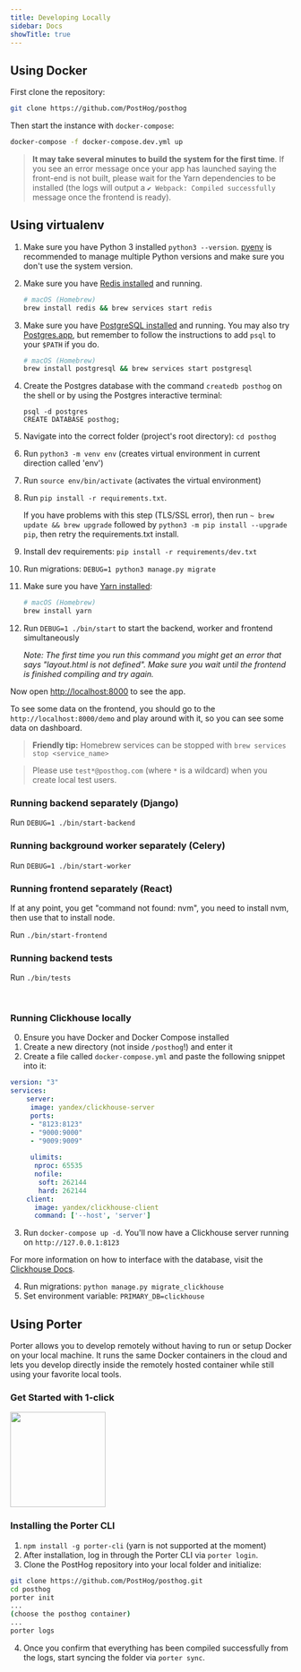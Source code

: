 ```yaml
---
title: Developing Locally
sidebar: Docs
showTitle: true
---
```


## Using Docker

First clone the repository:
```bash
git clone https://github.com/PostHog/posthog
```

Then start the instance with `docker-compose`:

```bash
docker-compose -f docker-compose.dev.yml up
```

> **It may take several minutes to build the system for the first time**. If you see an error message once your app has launched saying the front-end is not built, please wait for the Yarn dependencies to be installed (the logs will output a `✔ Webpack: Compiled successfully` message once the frontend is ready).

## Using virtualenv

1. Make sure you have Python 3 installed `python3 --version`. [pyenv](https://github.com/pyenv/pyenv) is recommended to manage multiple Python versions and make sure you don't use the system version.
2. Make sure you have [Redis installed](https://redis.io/download) and running.

    ```bash
    # macOS (Homebrew)
    brew install redis && brew services start redis
    ```

3. Make sure you have [PostgreSQL installed](https://www.postgresql.org/download/) and running. You may also try [Postgres.app](https://postgresapp.com/), but remember to follow the instructions to add `psql` to your `$PATH` if you do.

    ```bash
    # macOS (Homebrew)
    brew install postgresql && brew services start postgresql
    ```
 
4. Create the Postgres database with the command `createdb posthog` on the shell or by using the Postgres interactive terminal:
    ```
    psql -d postgres
    CREATE DATABASE posthog;
    ```
5. Navigate into the correct folder (project's root directory): `cd posthog` 
6. Run `python3 -m venv env` (creates virtual environment in current direction called 'env')
7. Run `source env/bin/activate` (activates the virtual environment)
8. Run `pip install -r requirements.txt`. 

    If you have problems with this step (TLS/SSL error), then run `~ brew update && brew upgrade` followed by `python3 -m pip install --upgrade pip`, then retry the requirements.txt install.
9. Install dev requirements: `pip install -r requirements/dev.txt`
10. Run migrations: `DEBUG=1 python3 manage.py migrate`
11. Make sure you have [Yarn installed](https://classic.yarnpkg.com/en/docs/install/):

    ```bash
    # macOS (Homebrew)
    brew install yarn
    ```

12. Run `DEBUG=1 ./bin/start` to start the backend, worker and frontend simultaneously

    *_Note:_ The first time you run this command you might get an error that says "layout.html is not defined". Make sure you wait until the frontend is finished compiling and try again.*

Now open [http://localhost:8000](http://localhost:8000) to see the app.

To see some data on the frontend, you should go to the `http://localhost:8000/demo` and play around with it, so you can see some data on dashboard.

> **Friendly tip:** Homebrew services can be stopped with `brew services stop <service_name>`

> Please use `test*@posthog.com` (where `*` is a wildcard) when you create local test users.

### Running backend separately (Django)

Run `DEBUG=1 ./bin/start-backend`

### Running background worker separately (Celery)

Run `DEBUG=1 ./bin/start-worker`

### Running frontend separately (React)

If at any point, you get "command not found: nvm", you need to install nvm, then use that to install node.

Run `./bin/start-frontend`

### Running backend tests

Run `./bin/tests`

<br />

### Running Clickhouse locally

0. Ensure you have Docker and Docker Compose installed
1. Create a new directory (not inside `/posthog`!) and enter it
2. Create a file called `docker-compose.yml` and paste the following snippet into it:

```yaml
version: "3"
services:
    server:
     image: yandex/clickhouse-server
     ports:
     - "8123:8123"
     - "9000:9000"
     - "9009:9009"
     
     ulimits:
      nproc: 65535
      nofile:
       soft: 262144
       hard: 262144
    client:
      image: yandex/clickhouse-client
      command: ['--host', 'server']
```

3. Run `docker-compose up -d`. You'll now have a Clickhouse server running on `http://127.0.0.1:8123`

For more information on how to interface with the database, visit the [Clickhouse Docs](https://clickhouse.tech/docs/en/interfaces/).
    
4. Run migrations: `python manage.py migrate_clickhouse`
5. Set environment variable: `PRIMARY_DB=clickhouse`

## Using Porter
Porter allows you to develop remotely without having to run or setup Docker on your local machine. It runs the same Docker containers in the cloud and lets you develop directly inside the remotely hosted container while still using your favorite local tools. 

### Get Started with 1-click

<a target="_blank" href="http://api.getporter.dev/account/login?redirect=https://dashboard.getporter.dev/auth/check?initialize=posthog"><img src="https://storage.googleapis.com/porter-asssets/porter-develop.svg" width="170px" /></a>

### Installing the Porter CLI
1. `npm install -g porter-cli` (yarn is not supported at the moment) 
2. After installation, log in through the Porter CLI via `porter login`.
3. Clone the PostHog repository into your local folder and initialize:
```bash
git clone https://github.com/PostHog/posthog.git
cd posthog
porter init
...
(choose the posthog container)
...
porter logs
```

4. Once you confirm that everything has been compiled successfully from the logs, start syncing the folder via `porter sync`.
